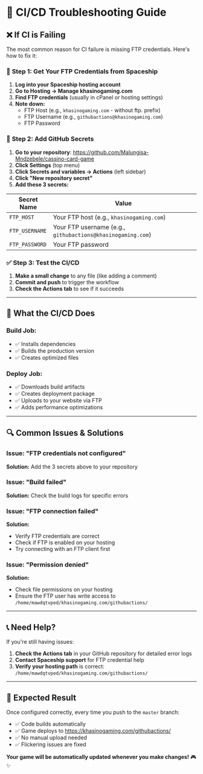 # 🔧 CI/CD Troubleshooting Guide

## ❌ If CI is Failing

The most common reason for CI failure is missing FTP credentials. Here's how to fix it:

### 🔑 **Step 1: Get Your FTP Credentials from Spaceship**

1. **Log into your Spaceship hosting account**
2. **Go to Hosting → Manage khasinogaming.com**
3. **Find FTP credentials** (usually in cPanel or hosting settings)
4. **Note down:**
   - FTP Host (e.g., `khasinogaming.com` - without ftp. prefix)
   - FTP Username (e.g., `githubactions@khasinogaming.com`)
   - FTP Password

### 🔐 **Step 2: Add GitHub Secrets**

1. **Go to your repository**: https://github.com/Malungisa-Mndzebele/cassino-card-game
2. **Click Settings** (top menu)
3. **Click Secrets and variables → Actions** (left sidebar)
4. **Click "New repository secret"**
5. **Add these 3 secrets:**

| Secret Name | Value |
|-------------|-------|
| `FTP_HOST` | Your FTP host (e.g., `khasinogaming.com`) |
| `FTP_USERNAME` | Your FTP username (e.g., `githubactions@khasinogaming.com`) |
| `FTP_PASSWORD` | Your FTP password |

### ✅ **Step 3: Test the CI/CD**

1. **Make a small change** to any file (like adding a comment)
2. **Commit and push** to trigger the workflow
3. **Check the Actions tab** to see if it succeeds

---

## 🚀 **What the CI/CD Does**

### **Build Job:**
- ✅ Installs dependencies
- ✅ Builds the production version
- ✅ Creates optimized files

### **Deploy Job:**
- ✅ Downloads build artifacts
- ✅ Creates deployment package
- ✅ Uploads to your website via FTP
- ✅ Adds performance optimizations

---

## 🔍 **Common Issues & Solutions**

### **Issue: "FTP credentials not configured"**
**Solution:** Add the 3 secrets above to your repository

### **Issue: "Build failed"**
**Solution:** Check the build logs for specific errors

### **Issue: "FTP connection failed"**
**Solution:** 
- Verify FTP credentials are correct
- Check if FTP is enabled on your hosting
- Try connecting with an FTP client first

### **Issue: "Permission denied"**
**Solution:** 
- Check file permissions on your hosting
- Ensure the FTP user has write access to `/home/mawdqtvped/khasinogaming.com/githubactions/`

---

## 📞 **Need Help?**

If you're still having issues:

1. **Check the Actions tab** in your GitHub repository for detailed error logs
2. **Contact Spaceship support** for FTP credential help
3. **Verify your hosting path** is correct: `/home/mawdqtvped/khasinogaming.com/githubactions/`

---

## 🎯 **Expected Result**

Once configured correctly, every time you push to the `master` branch:
- ✅ Code builds automatically
- ✅ Game deploys to https://khasinogaming.com/githubactions/
- ✅ No manual upload needed
- ✅ Flickering issues are fixed

**Your game will be automatically updated whenever you make changes!** 🎮✨
